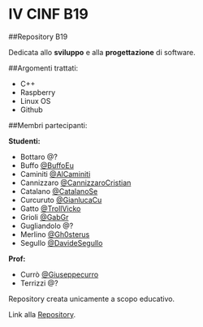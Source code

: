 IV CINF B19
=======

##Repository B19

Dedicata allo **sviluppo** e alla **progettazione** di software.

##Argomenti trattati:

  * C++
  * Raspberry
  * Linux OS
  * Github

##Membri partecipanti:

**Studenti:**
  * Bottaro		@?
  * Buffo		[@BuffoEu](https://github.com/BuffoEu)
  * Caminiti	[@AlCaminiti](https://github.com/AlCaminiti)
  * Cannizzaro	[@CannizzaroCristian](https://github.com/CannizzaroCristian)
  * Catalano	[@CatalanoSe](https://github.com/CatalanoSe)
  * Curcuruto	[@GianlucaCu](https://github.com/GianlucaCu)
  * Gatto		[@TrollVicko](https://github.com/TrollVicko)
  * Grioli		[@GabGr](https://github.com/GabGr)
  * Gugliandolo	@?
  * Merlino		[@Gh0sterus](https://github.com/Gh0sterus)
  * Segullo		[@DavideSegullo](https://github.com/DavideSegullo)

**Prof:**
  * Currò		[@Giuseppecurro](https://github.com/Giuseppecurro)
  * Terrizzi	@?

Repository creata unicamente a scopo educativo.

Link alla [Repository](https://github.com/4CInformatica/B19/).